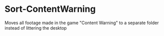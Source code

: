 # Sort-ContentWarning
 Moves all footage made in the game "Content Warning" to a separate folder instead of littering the desktop
